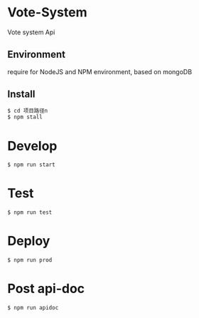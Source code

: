 # Vote-System
Vote system Api

## Environment
require for NodeJS and NPM environment, based on mongoDB

## Install
```bash
$ cd 项目路径n
$ npm stall
```

# Develop
```bash
$ npm run start
```

# Test
```bash
$ npm run test
```

# Deploy
```bash
$ npm run prod
```

# Post api-doc
```bash
$ npm run apidoc
```